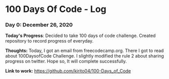 # 100 Days Of Code - Log

### Day 0: December 26, 2020

**Today's Progress**: Decided to take 100 days of code challenge. Created repository to record progress of everyday.

**Thoughts:** Today, I got an email from freecodecamp.org. There I got to read about 100DaysofCode Challenge. I slightly modified the rule 2 about sharing progress on twitter. Hope so, It will complete successfully.

**Link to work:** https://github.com/kirito04/100-Days_of_Code

